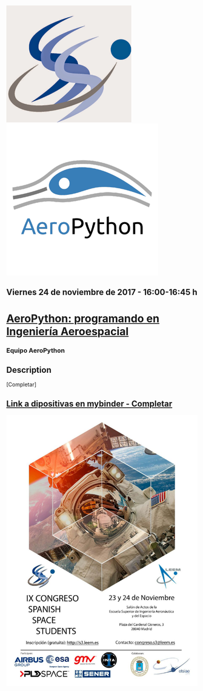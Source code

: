 
![s3_logo](./images/s3_logo.png)
![aeropython_logo](./images/aeropython_logo.png)

## Viernes 24 de noviembre de 2017 - 16:00-16:45 h
# [AeroPython: programando en Ingeniería Aeroespacial](http://s3.leem.es/#schedule)

### Equipo AeroPython

## Description

[Completar]

## [Link a dipositivas en mybinder - Completar](Completar)

![poster](./images/s3_poster.jpg)
